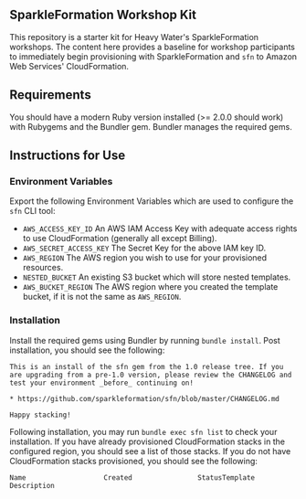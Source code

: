 ## SparkleFormation Workshop Kit
This repository is a starter kit for Heavy Water's
SparkleFormation workshops. The content here provides a baseline for
workshop participants to immediately begin provisioning with
SparkleFormation and `sfn` to Amazon Web Services' CloudFormation.

## Requirements
You should have a modern Ruby version installed (>= 2.0.0 should work)
with Rubygems and the Bundler gem. Bundler manages the required gems.

## Instructions for Use

### Environment Variables
Export the following Environment Variables which are used to configure
the `sfn` CLI tool:

* `AWS_ACCESS_KEY_ID` An AWS IAM Access Key with adequate access
  rights to use CloudFormation (generally all except Billing).
* `AWS_SECRET_ACCESS_KEY` The Secret Key for the above IAM key ID.
* `AWS_REGION` The AWS region you wish to use for your provisioned resources.
* `NESTED_BUCKET` An existing S3 bucket which will store
  nested templates.
* `AWS_BUCKET_REGION` The AWS region where you created the template
  bucket, if it is not the same as `AWS_REGION`.

### Installation
Install the required gems using Bundler by running `bundle
install`. Post installation, you should see the following:
```
This is an install of the sfn gem from the 1.0 release tree. If you
are upgrading from a pre-1.0 version, please review the CHANGELOG and
test your environment _before_ continuing on!

* https://github.com/sparkleformation/sfn/blob/master/CHANGELOG.md

Happy stacking!
```
Following installation, you may run `bundle exec sfn list` to check your
installation. If you have already provisioned CloudFormation stacks in
the configured region, you should see a list of those stacks. If you
do not have CloudFormation stacks provisioned, you should see the
following:
```
Name                   Created                StatusTemplate                Description
```

